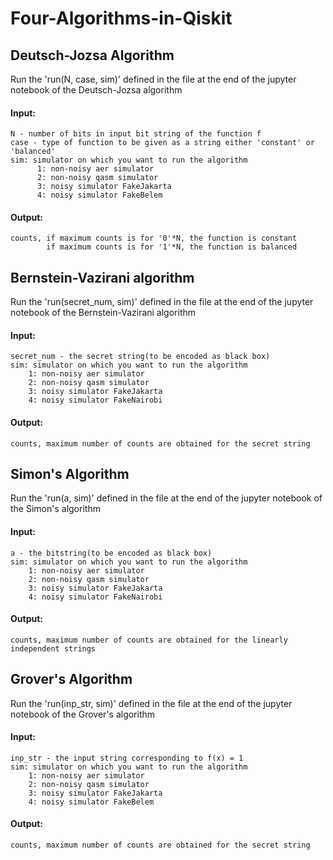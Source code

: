 # Four-Algorithms-in-Qiskit

## Deutsch-Jozsa Algorithm

Run the 'run(N, case, sim)' defined in the file at the end of the jupyter notebook of the Deutsch-Jozsa algorithm 

#### Input:
    N - number of bits in input bit string of the function f
    case - type of function to be given as a string either 'constant' or 'balanced'
    sim: simulator on which you want to run the algorithm
          1: non-noisy aer simulator
          2: non-noisy qasm simulator
          3: noisy simulator FakeJakarta
          4: noisy simulator FakeBelem
#### Output: 
    counts, if maximum counts is for '0'*N, the function is constant
            if maximum counts is for '1'*N, the function is balanced

## Bernstein-Vazirani algorithm

Run the 'run(secret_num, sim)' defined in the file at the end of the jupyter notebook of the Bernstein-Vazirani algorithm

#### Input:
    secret_num - the secret string(to be encoded as black box)
    sim: simulator on which you want to run the algorithm
        1: non-noisy aer simulator
        2: non-noisy qasm simulator
        3: noisy simulator FakeJakarta
        4: noisy simulator FakeNairobi

#### Output:
    counts, maximum number of counts are obtained for the secret string

## Simon's Algorithm

Run the 'run(a, sim)' defined in the file at the end of the jupyter notebook of the Simon's algorithm

#### Input:
    a - the bitstring(to be encoded as black box)
    sim: simulator on which you want to run the algorithm
        1: non-noisy aer simulator
        2: non-noisy qasm simulator
        3: noisy simulator FakeJakarta
        4: noisy simulator FakeNairobi
    
#### Output: 
    counts, maximum number of counts are obtained for the linearly independent strings

## Grover's Algorithm

Run the 'run(inp_str, sim)' defined in the file at the end of the jupyter notebook of the Grover's algorithm

#### Input:
    inp_str - the input string corresponding to f(x) = 1
    sim: simulator on which you want to run the algorithm
        1: non-noisy aer simulator
        2: non-noisy qasm simulator
        3: noisy simulator FakeJakarta
        4: noisy simulator FakeBelem
#### Output: 
    counts, maximum number of counts are obtained for the secret string
